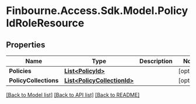 
# Finbourne.Access.Sdk.Model.PolicyIdRoleResource

## Properties

Name | Type | Description | Notes
------------ | ------------- | ------------- | -------------
**Policies** | [**List&lt;PolicyId&gt;**](PolicyId.md) |  | [optional] 
**PolicyCollections** | [**List&lt;PolicyCollectionId&gt;**](PolicyCollectionId.md) |  | [optional] 

[[Back to Model list]](../README.md#documentation-for-models)
[[Back to API list]](../README.md#documentation-for-api-endpoints)
[[Back to README]](../README.md)

